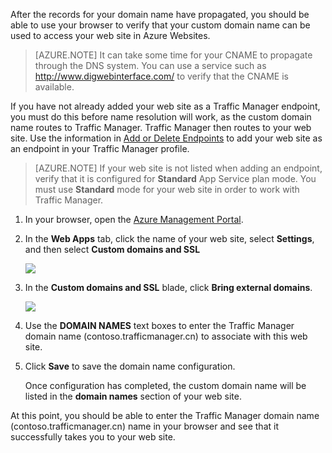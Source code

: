 After the records for your domain name have propagated, you should be able to use your browser to verify that your custom domain name can be used to access your web site in Azure Websites.

> [AZURE.NOTE] It can take some time for your CNAME to propagate through the DNS system. You can use a service such as <a href="http://www.digwebinterface.com/">http://www.digwebinterface.com/</a> to verify that the CNAME is available.

If you have not already added your web site as a Traffic Manager endpoint, you must do this before name resolution will work, as the custom domain name routes to Traffic Manager. Traffic Manager then routes to your web site. Use the information in [Add or Delete Endpoints](/documentation/articles/traffic-manager-endpoints) to add your web site as an endpoint in your Traffic Manager profile.

> [AZURE.NOTE] If your web site is not listed when adding an endpoint, verify that it is configured for **Standard** App Service plan mode. You must use **Standard** mode for your web site in order to work with Traffic Manager.

1. In your browser, open the [Azure Management Portal](https://manage.windowsazure.cn).

2. In the **Web Apps** tab, click the name of your web site, select **Settings**, and then select **Custom domains and SSL**

	![](./media/custom-dns-web-site/dncmntask-cname-6.png)

3. In the **Custom domains and SSL** blade, click **Bring external domains**.

	![](./media/custom-dns-web-site/dncmntask-cname-7.png)

4. Use the **DOMAIN NAMES** text boxes to enter the Traffic Manager domain name (contoso.trafficmanager.cn) to associate with this web site.

<!-- deleted by customization
	![](./media/custom-dns-web-site/dncmntask-cname-8.png)

-->
5. Click **Save** to save the domain name configuration.

	Once configuration has completed, the custom domain name will be listed in the **domain names** section of your web site.

At this point, you should be able to enter the Traffic Manager domain name (contoso.trafficmanager.cn) name in your browser and see that it successfully takes you to your web site.
